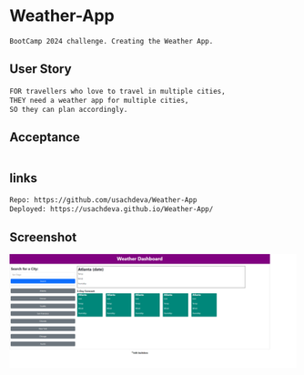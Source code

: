 # Weather-App

```
BootCamp 2024 challenge. Creating the Weather App.
```

## User Story

```
FOR travellers who love to travel in multiple cities,
THEY need a weather app for multiple cities,
SO they can plan accordingly.
```

## Acceptance

```

```

## links

```
Repo: https://github.com/usachdeva/Weather-App
Deployed: https://usachdeva.github.io/Weather-App/
```

## Screenshot

![alt text](assets/images/screenshot.png)
